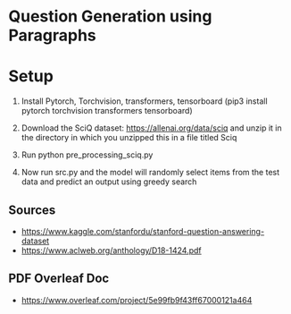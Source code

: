 # Question Generation using Paragraphs
<h1>Setup</h1>

1) Install Pytorch, Torchvision, transformers, tensorboard
(pip3 install pytorch torchvision transformers tensorboard) 

2) Download the SciQ dataset: https://allenai.org/data/sciq and unzip it in the directory in which you unzipped
this in a file titled Sciq

3) Run python pre_processing_sciq.py

4) Now run src.py and the model will randomly select items from the test data and predict an output using greedy search  

## Sources
- https://www.kaggle.com/stanfordu/stanford-question-answering-dataset
- https://www.aclweb.org/anthology/D18-1424.pdf

## PDF Overleaf Doc
- https://www.overleaf.com/project/5e99fb9f43ff67000121a464
